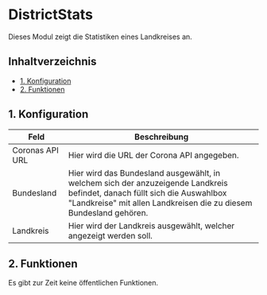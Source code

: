 # DistrictStats  <!-- omit in toc -->
Dieses Modul zeigt die Statistiken eines Landkreises an.

## Inhaltverzeichnis  <!-- omit in toc -->
- [1. Konfiguration](#1-konfiguration)
- [2. Funktionen](#2-funktionen)

## 1. Konfiguration

| Feld        | Beschreibung                                                                                                                                                                                    |
| ----------- | ----------------------------------------------------------------------------------------------------------------------------------------------------------------------------------------------- |
| Coronas API URL | Hier wird die URL der Corona API angegeben. |
| Bundesland  | Hier wird das Bundesland ausgewählt, in welchem sich der anzuzeigende Landkreis befindet, danach füllt sich die Auswahlbox "Landkreise" mit allen Landkreisen die zu diesem Bundesland gehören. |
| Landkreis   | Hier wird der Landkreis ausgewählt, welcher angezeigt werden soll. |

## 2. Funktionen
Es gibt zur Zeit keine öffentlichen Funktionen.